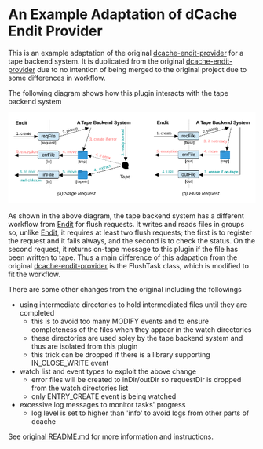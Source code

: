 An Example Adaptation of dCache Endit Provider
==============================================

This is an example adaptation of the original [dcache-endit-provider] for a tape backend system. It is duplicated from the original [dcache-endit-provider] due to no intention of being merged to the original project due to some differences in workflow.

The following diagram shows how this plugin interacts with the tape backend system

![endit-tapebackend-interactions.png](endit-tapebackend-interactions.png)


As shown in the above diagram, the tape backend system has a different workflow from [Endit] for flush requests.  It writes and reads files in groups so, unlike [Endit], it requires at least two flush requests; the first is to register the request and it fails always, and the second is to check the status.  On the second request, it returns on-tape message to this plugin if the file has been written to tape. Thus a main difference of this adapation from the original [dcache-endit-provider] is the FlushTask class, which is modified to fit the workflow.

There are some other changes from the original including the followings

* using intermediate directories to hold intermediated files until they are completed
  - this is to avoid too many MODIFY events and to ensure completeness of the files when they appear in the watch directories
  - these directories are used soley by the tape backend system and thus are isolated from this plugin
  - this trick can be dropped if there is a library supporting IN_CLOSE_WRITE event
* watch list and event types to exploit the above change
  - error files will be created to inDir/outDir so requestDir is dropped from the watch directories list
  - only ENTRY_CREATE event is being watched
* excessive log messages to monitor tasks' progress
  - log level is set to higher than 'info' to avoid logs from other parts of dcache


See [original README.md](README-original.md) for more information and instructions.


[dcache-endit-provider]: https://github.com/neicnordic/dcache-endit-provider
[Endit]: https://github.com/neicnordic/endit
